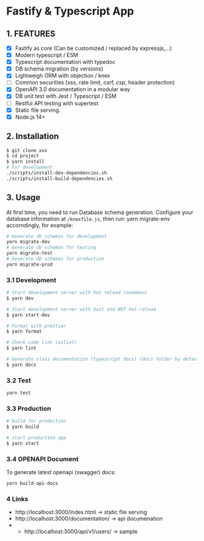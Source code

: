 # Fastify & Typescript App

## 1. FEATURES

* [X] Fastify as core (Can be customized / replaced by expressjs,...)
* [X] Modern typescript / ESM
* [X] Typescript documentation with typedoc
* [X] DB schema migration (by versions)
* [X] Lightweigh ORM with objection / knex
* [ ] Common securities (xss, rate limit, csrf, csp, header protection)
* [X] OpenAPI 3.0 documentation in a modular way
* [X] DB unit test with Jest / Typescript / ESM
* [ ] Restful API testing with supertest
* [X] Static file serving.
* [X] Node.js 14+

## 2. Installation

```bash
$ git clone xxx
$ cd project
$ yarn install
# For development
./scripts/install-dev-dependencies.sh
./scripts/install-build-dependencies.sh
```

## 3. Usage

At first time, you need to run Database schema generation. Configure your database information at <code><rootDir>/knexfile.js</code>, then run: yarn migrate-env accorndingly, for example:

```bash
# Generate db schemas for development
yarn migrate-dev
# Generate db schemas for testing
yarn migrate-test
# Generate db schemas for production
yarn migrate-prod
```

### 3.1 Development

```bash
# Start development server with hot reload (nodemon)
$ yarn dev

# Start development server with buit and NOT hot-reload
$ yarn start-dev

# Format with prettier
$ yarn format

# Check code lint (eslint)
$ yarn lint

# Generate class documentation (typescript docs) (docs folder by default) : currently NOK with ESM
$ yarn docs
```

### 3.2 Test

```bash
yarn test
```

### 3.3 Production

```bash
# build for production
$ yarn build

# start production app
$ yarn start
```

### 3.4 OPENAPI Document

To generate latest openapi (swagger) docs:

```bash
yarn build-api-docs
```

### 4 Links

* http://localhost:3000/index.html -> static file serving
* http://localhost:3000/documentation/ -> api documenation
* * http://localhost:3000/api/v1/users/ -> sample
